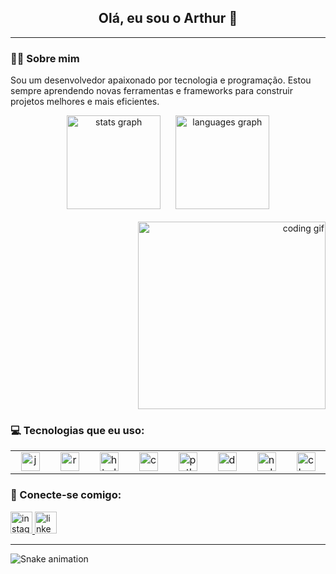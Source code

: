 <h2 align="center">Olá, eu sou o Arthur 👋</h2>

---

### 👨‍💻 Sobre mim

<p>
  Sou um desenvolvedor apaixonado por tecnologia e programação. Estou sempre aprendendo novas ferramentas e frameworks para construir projetos melhores e mais eficientes. 
</p>

<div align="center">
  <img src="https://github-readme-stats.vercel.app/api?username=ArthurHenrique2006-stack&hide_title=false&hide_rank=false&show_icons=true&include_all_commits=true&count_private=true&disable_animations=false&theme=dracula&locale=en&hide_border=false" height="150" alt="stats graph" />
  &nbsp;&nbsp;&nbsp;&nbsp;
  <img src="https://github-readme-stats.vercel.app/api/top-langs?username=ArthurHenrique2006-stack&locale=en&hide_title=false&layout=compact&card_width=320&langs_count=5&theme=dracula&hide_border=false" height="150" alt="languages graph" />
</div>

<br>

<div align="right">
  <img src="https://media1.giphy.com/media/v1.Y2lkPTZjMDliOTUyZ205aHQ0em10NGc5NnBtamhiMmhnNm52aXZtZ2FocXR6NjMxZWtrNiZlcD12MV9naWZzX3NlYXJjaCZjdD1n/qgQUggAC3Pfv687qPC/source.gif" width="300" alt="coding gif" />
</div>

### 💻 Tecnologias que eu uso:
<table align="center" border="0" style="border: none !important; border-collapse: collapse !important;">
  <tr>
    <td align="center" width="80" style="border: none !important;">
      <img src="https://cdn.jsdelivr.net/gh/devicons/devicon/icons/javascript/javascript-original.svg?v=1" height="30" alt="javascript logo" />
    </td>
    <td align="center" width="80" style="border: none !important;">
      <img src="https://cdn.jsdelivr.net/gh/devicons/devicon/icons/react/react-original.svg?v=1" height="30" alt="react logo" />
    </td>
    <td align="center" width="80" style="border: none !important;">
      <img src="https://cdn.jsdelivr.net/gh/devicons/devicon/icons/html5/html5-original.svg?v=1" height="30" alt="html5 logo" />
    </td>
    <td align="center" width="80" style="border: none !important;">
      <img src="https://cdn.jsdelivr.net/gh/devicons/devicon/icons/css3/css3-original.svg?v=1" height="30" alt="css3 logo" />
    </td>
    <td align="center" width="80" style="border: none !important;">
      <img src="https://cdn.jsdelivr.net/gh/devicons/devicon/icons/python/python-original.svg?v=1" height="30" alt="python logo" />
    </td>
    <td align="center" width="80" style="border: none !important;">
      <img src="https://cdn.jsdelivr.net/gh/devicons/devicon/icons/docker/docker-original.svg?v=1" height="30" alt="docker logo" />
    </td>
    <td align="center" width="80" style="border: none !important;">
      <img src="https://cdn.jsdelivr.net/gh/devicons/devicon/icons/nodejs/nodejs-original.svg?v=1" height="30" alt="nodejs logo" />
    </td>
    <td align="center" width="80" style="border: none !important;">
      <img src="https://cdn.jsdelivr.net/gh/devicons/devicon/icons/c/c-original.svg?v=1" height="30" alt="c logo" />
    </td>
  </tr>
</table>

### 🤝 Conecte-se comigo:
<div>
  <a href="https://www.instagram.com/_.arthur.henrique._?igsh=MXZ2cTVkeWlpd2hrbA==" target="blank">
    <img src="https://img.shields.io/static/v1?message=Instagram&logo=instagram&label=&color=E4405F&logoColor=white&labelColor=&style=for-the-badge" height="35" alt="instagram logo" />
  </a>
  <a href="https://www.linkedin.com/in/arthurhenriquedemeloalmeida/" target="blank">
    <img src="https://img.shields.io/static/v1?message=LinkedIn&logo=linkedin&label=&color=0077B5&logoColor=white&labelColor=&style=for-the-badge" height="35" alt="linkedin logo" />
  </a>
</div>

---

<img src="https://raw.githubusercontent.com/ArthurHenrique2006-stack/ArthurHenrique2006-stack/output/snake.svg" alt="Snake animation" />
